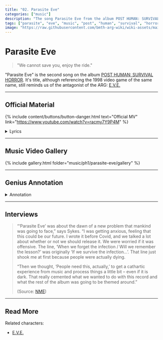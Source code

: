 ```yaml
---
title: "02. Parasite Eve"
categories: ["music"]
description: "The song Parasite Eve from the album POST HUMAN: SURVIVAL HORROR."
tags: ["parasite", "eve", "music", "post", "human", "survival", "horror"]
image: "https://raw.githubusercontent.com/bmth-arg-wiki/wiki-assets/main/music/ph1/album_cover_300.jpg"
---
```

# Parasite Eve

> "We cannot save you, enjoy the ride."

"Parasite Eve" is the second song on the album [POST HUMAN: SURVIVAL HORROR](./ph-survival-horror).
It's title, although referencing the 1998 video game of the same name, still reminds us of the antagonist of the ARG: [E.V.E.](../characters/eve)

***

## Official Material

{% include content/buttons/button-danger.html text="Official MV" link="https://www.youtube.com/watch?v=racmy7Y9P4M" %}

<details class="lyrics">
<summary>Lyrics</summary>
{{ " 
Накривил е калпачето ей така, па така/
Нанагоре-нанадоле, ей така, па така/
Накривил е калпачето ей така,па така/
Нанагоре-нанадоле, ей така, па така/

i’ve got a fever, don't breathe on me/
i'm a believer of nobody/
won't let me leave 'cause I've seen something/
hope I don't sneeze, I don't…/

really we just need to fear something/
only pretending to feel something/
i know you're dying to run/
i want to turn you around/

please remain calm/
the end has arrived/
we cannot save you/
enjoy the ride/
this is the moment/
you’ve been waiting for/
don’t call it a warning/
this is a war/

it’s the parasite eve/
gotta feeling in your stomach, ‘cause you know that it’s coming for you/
leave your flowers and grieve/
don’t forget what they told you/
when we forget the infection/
will we remember the lesson/
if the suspense doesn’t kill you/
something else will/
 
move/

i heard they need better signal/
put chip and pins in the needles/
quarantine all of those secrets in that black hole you call a brain before it’s too late/
 
you can board up your windows/
you can lock up your doors/
but you can’t keep washing your hands of this shit any more/
when all the king’s sources and all the king’s friends don’t know their arses from their pathogens/
when life is a prison and death is a door/
this ain’t a warning/
this is a war.

(Source: Parasite Eve music video description)
" | markdownify }}
</details>

***

## Music Video Gallery

{% include gallery.html folder="music/ph1/parasite-eve/gallery" %}

***

## Genius Annotation

<details class="annotation">
    <summary>Annotation</summary>

“Parasite Eve,” the second single from POST HUMAN: SURVIVAL HORROR, was recorded during 
the 2020’s quarantine and, although the inspiration for the track didn’t come from the 
COVID-19 pandemic, there are a lot of references to it. The title comes from a 1998 
survival horror game of the same name released by Square. The band said:

We’ve got to look that face to face. We’ve got to confront it. We’ve got to feel it. 
We’ve got to breathe it. We’ve got to live it sometimes to get through this. You know, 
it’s understandable that we want to repress these feelings, and sometimes becoming 
civilised requires us to repress aspects of ourselves that don’t fit in with the 
structured ideal of our society.

During the promotion of the song, the band changed their helix logo for a broken 
version.

The song was expected to be released on 2020, June, 10th, but was postponed due 
to the George Floyd protests and all Black Lives Matter protests around the world. 
As Oliver Sykes stated:

So as some of you know we were planning on releasing a new track this week. 
But with the incredible movement that is taking place currently we don’t feel 
comfortable releasing and promoting anything that takes the focus off what’s important 
right now. I know you will all understand because we have the best fans in the world and 
I promise you we won’t make you wait too long and the good news is more music will be 
coming soon after “Parasite Eve” too. But for now keep fighting the good fight and stay tuned.

The game tells the story of a cop named Aya who is fighting against a biological entity that 
calls itself Eve, who formed when a mitochondrial cell mutated and evolved, eventually 
becoming self-aware and seeking a host beyond humanity.

Eve threatens all life on Earth by causing her victims to spontaneously combust. The entity 
seeks to replace humanity with superior organisms that have control over their own DNA, 
and considers humanity to be a parasite leeching off the planet.

Also, when asked about what would he like to achieve on his last day alive, Oli Sykes said:
A speed run on Parasite Eve’s hardest setting.

Musically, it was influenced a lot by Oli Sykes playing a game called DOOM Eternal, as well as 
the contributions of the game soundtrack artist Mick Gordon, giving it a futuristic and cyber 
overlay.

</details>

***

## Interviews

> “‘Parasite Eve’ was about the dawn of a new problem that mankind was going to face,” 
says Sykes. “I was getting anxious, feeling that this could be our future. I wrote it 
before Covid, and we talked a lot about whether or not we should release it. We were 
worried if it was offensive. The line, ‘When we forget the infection / Will we remember 
the lesson?’ was originally ‘If we survive the infection…’. That line just shook me at 
first because people were actually dying.
> 
> “Then we thought, ‘People need this, actually,’ to get a cathartic experience from music 
and process things a little bit – even if it is dark. That really cemented what we wanted 
to do with this record and what the rest of the album was going to be themed around.”
> 
> (Source: [NME](https://www.nme.com/big-reads/bring-me-the-horizon-cover-interview-2020-post-human-survival-horror-2804768))

***

## Read More

Related characters:

- [E.V.E.](../characters/eve)